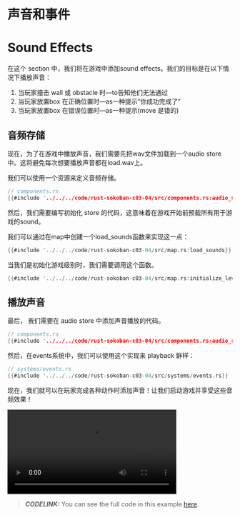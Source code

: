 # 声音和事件
# Sound Effects

在这个 section 中，我们将在游戏中添加sound effects。我们的目标是在以下情况下播放声音：

1.  当玩家撞击 wall 或 obstacle 时—to告知他们无法通过
2.  当玩家放置box 在正确位置时—as一种提示“你成功完成了”
3.  当玩家放置box 在错误位置时—as一种提示(move 是错的)

## 音频存储

现在，为了在游戏中播放声音，我们需要先把wav文件加载到一个audio store 中。这将避免每次想要播放声音都在load.wav上。
 
我们可以使用一个资源来定义音频存储。

```rust
// components.rs
{{#include '../../../code/rust-sokoban-c03-04/src/components.rs:audio_store'}}
```

然后，我们需要编写初始化 store 的代码，这意味着在游戏开始前预载所有用于游戏的sound。
 
我们可以通过在map中创建一个load_sounds函数来实现这一点：

```rust
{{#include '../../../code/rust-sokoban-c03-04/src/map.rs:load_sounds}}
```

当我们是初始化游戏级别时，我们需要调用这个函数。

```rust
{{#include '../../../code/rust-sokoban-c03-04/src/map.rs:initialize_level}}
```

## 播放声音

最后， 我们需要在 audio store 中添加声音播放的代码。

```rust
// components.rs
{{#include '../../../code/rust-sokoban-c03-04/src/components.rs:audio_store_impl'}}
```

然后，在events系统中，我们可以使用这个实现来 playback 鲜样：

```rust
// systems/events.rs
{{#include '../../../code/rust-sokoban-c03-04/src/systems/events.rs}}
```

现在，我们就可以在玩家完成各种动作时添加声音！让我们启动游戏并享受这些音频效果！

<video width="75%" controls>
    <source src="./videos/audio.mov" type="video/mp4">
</video>

> **_CODELINK:_**  You can see the full code in this example [here](https://github.com/iolivia/rust-sokoban/tree/master/code/rust-sokoban-c03-04).